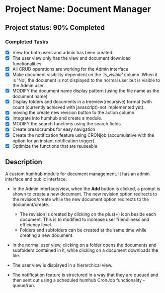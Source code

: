 # Project Name: Document Manager

## Project status: 90% Completed

### Completed Tasks

- [x] View for both users and admin has been created.
- [x] The user view only has the view and document download functionalities.
- [x] All CRUD operations are working for the Admin interface
- [x] Make document visibility dependent on the *'is_visible'* column.
      When it is 'No', the document is not displayed to the normal user but is visible to the Admin user.
- [x] MODIFY the document name display pattern (using the file name as the document name)
- [x] Display folders and documents in a treeview(recursive) format (with count (currently achieved with javascript)-not implemented yet).
- [x] moving the create new revision button to the action column.
- [x] Integrate into humhub and create a module.
- [x] MODIFY the search functions using the search fields
- [x] Create breadcrumbs for easy navigation
- [x] Create the notification feature using CRONjob (accumulative with the option for an instant notification trigger).
- [x] Optimize the functions that are reuseable

## Description
A custom humhub module for document management. It has an admin interface and public interface.
- In the Admin interface/view, when the __Add__ button is clicked, a prompt is shown to create a new document. The new revision option redirects to the
  revision/create while the new document option redirects to the document/create.
  - The revision is created by clicking on the plus(+) icon beside each document. This is to modified to increase user friendliness and efficiency level.
  - Folders and subfolders can be created at the same time while creating a new document.

- In the normal user view, clicking on  a folder opens the documents and subfolders contained in it, while clicking on a document downloads the file.
- The user view is displayed in a hierarchical view.
- The notification feature is structured in a way that they are queued and then sent out using a scheduled humhub CronJob functionality - queue/run.
